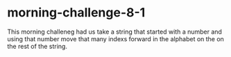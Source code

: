 # morning-challenge-8-1

This morning challeneg had us take a string that started with a number and using that number move that many indexs forward in the alphabet on the on the rest of the string.
